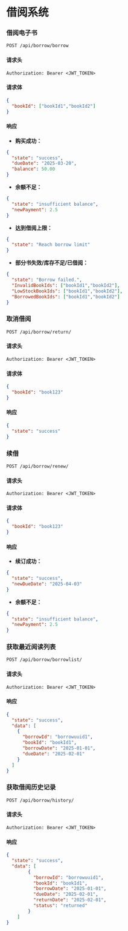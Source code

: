 # 借阅系统

### 借阅电子书
```http
POST /api/borrow/borrow
```

#### 请求头

```http
Authorization: Bearer <JWT_TOKEN>
```

#### 请求体
```json
{
  "bookId": ["bookId1","bookId2"]
}
```
#### 响应

- **购买成功：**

```json
{
  "state": "success",
  "dueDate": "2025-03-20",
  "balance": 50.00
}
```

- **余额不足：**

```json
{
  "state": "insufficient balance",
  "newPayment": 2.5
}
```
- **达到借阅上限：**

```json
{
  "state": "Reach borrow limit"
}
```

- **部分书失效/库存不足/已借阅：**

```json
{
  "state": "Borrow failed.",
  "InvalidBookIds": ["bookId1","bookId2"],
  "LowStockBookIds": ["bookId1","bookId2"],
  "BorrowedBookIds": ["bookId1","bookId2"]
}
```

### 取消借阅
```http
POST /api/borrow/return/
```

#### 请求头

```http
Authorization: Bearer <JWT_TOKEN>
```

#### 请求体

```json
{
  "bookId": "book123"
}
```

#### 响应

```json
{
  "state": "success"
}
```

### 续借
```http
POST /api/borrow/renew/
```

#### 请求头

```http
Authorization: Bearer <JWT_TOKEN>
```

#### 请求体
```json
{
  "bookId": "book123"
}
```

#### 响应

- **续订成功：**

```json
{
  "state": "success",
  "newDueDate": "2025-04-03"
}
```

- **余额不足：**

```json
{
  "state": "insufficient balance",
  "newPayment": 2.5
}
```

### 获取最近阅读列表
```http
POST /api/borrow/borrowlist/
```

#### 请求头

```http
Authorization: Bearer <JWT_TOKEN>
```

#### 响应

```json
{
  "state": "success",
  "data": [
    {
      "borrowId": "borrowuuid1",
      "bookId": "bookId1",
      "borrowDate": "2025-01-01",
      "dueDate": "2025-02-01"
    }
  ]
}
```

### 获取借阅历史记录
```http
POST /api/borrow/history/
```

#### 请求头

```http
Authorization: Bearer <JWT_TOKEN>
```

#### 响应

```json
{
  "state": "success",
  "data": [
        {
          "borrowId": "borrowuuid1",
          "bookId": "bookId1",
          "borrowDate": "2025-01-01",
          "dueDate": "2025-02-01",
          "returnDate": "2025-02-01",
          "status": "returned"
        }
    ]
}
```


